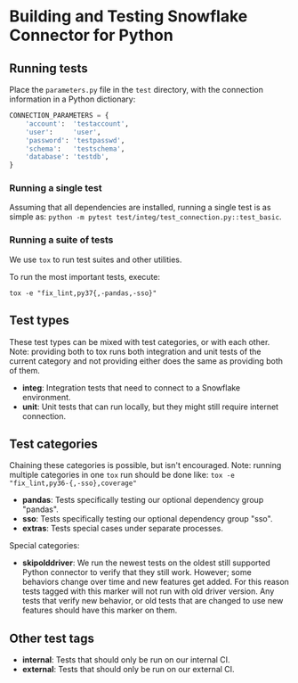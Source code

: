 # Building and Testing Snowflake Connector for Python

## Running tests

Place the `parameters.py` file in the `test` directory, with the connection information in a Python dictionary:

```python
CONNECTION_PARAMETERS = {
    'account':  'testaccount',
    'user':     'user',
    'password': 'testpasswd',
    'schema':   'testschema',
    'database': 'testdb',
}
```

### Running a single test

Assuming that all dependencies are installed, running a single test is as simple as:
`python -m pytest test/integ/test_connection.py::test_basic`.

### Running a suite of tests

We use `tox` to run test suites and other utilities.

To run the most important tests, execute:

```shell
tox -e "fix_lint,py37{,-pandas,-sso}"
```

## Test types
These test types can be mixed with test categories, or with each other.
Note: providing both to tox runs both integration and unit tests of the current category and not providing
either does the same as providing both of them.

* **integ**: Integration tests that need to connect to a Snowflake environment.
* **unit**: Unit tests that can run locally, but they might still require internet connection.

## Test categories
Chaining these categories is possible, but isn't encouraged.
Note: running multiple categories in one `tox` run should be done like:
`tox -e "fix_lint,py36-{,-sso},coverage"`

* **pandas**: Tests specifically testing our optional dependency group "pandas".
* **sso**: Tests specifically testing our optional dependency group "sso".
* **extras**: Tests special cases under separate processes.

Special categories:
* **skipolddriver**: We run the newest tests on the oldest still supported Python connector to verify that they
still work. However; some behaviors change over time and new features get added. For this reason tests tagged with
this marker will not run with old driver version. Any tests that verify new behavior, or old tests that are changed
to use new features should have this marker on them.

## Other test tags
* **internal**: Tests that should only be run on our internal CI.
* **external**: Tests that should only be run on our external CI.
